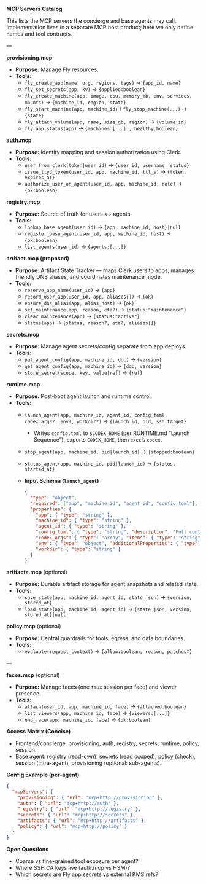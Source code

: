 **MCP Servers Catalog**

This lists the MCP servers the concierge and base agents may call. Implementation lives in a
separate MCP host product; here we only define names and tool contracts.

—

**provisioning.mcp**

- **Purpose:** Manage Fly resources.
- **Tools:**
  - `fly_create_app(name, org, regions, tags)` → `{app_id, name}`
  - `fly_set_secrets(app, kv)` → `{applied:boolean}`
  - `fly_create_machine(app, image, cpu, memory_mb, env, services, mounts)` →
    `{machine_id, region, state}`
  - `fly_start_machine(app, machine_id)` / `fly_stop_machine(...)` → `{state}`
  - `fly_attach_volume(app, name, size_gb, region)` → `{volume_id}`
  - `fly_app_status(app)` → `{machines:[...] , healthy:boolean}`

**auth.mcp**

- **Purpose:** Identity mapping and session authorization using Clerk.
- **Tools:**
  - `user_from_clerk(token|user_id)` → `{user_id, username, status}`
  - `issue_ttyd_token(user_id, app, machine_id, ttl_s)` → `{token, expires_at}`
  - `authorize_user_on_agent(user_id, app, machine_id, role)` → `{ok:boolean}`

**registry.mcp**

- **Purpose:** Source of truth for users ↔ agents.
- **Tools:**
  - `lookup_base_agent(user_id)` → `{app, machine_id, host}|null`
  - `register_base_agent(user_id, app, machine_id, host)` → `{ok:boolean}`
  - `list_agents(user_id)` → `{agents:[...]}`

**artifact.mcp (proposed)**

- **Purpose:** Artifact State Tracker — maps Clerk users to apps, manages friendly DNS aliases, and
  coordinates maintenance mode.
- **Tools:**
  - `reserve_app_name(user_id)` → `{app}`
  - `record_user_app(user_id, app, aliases[])` → `{ok}`
  - `ensure_dns_alias(app, alias_host)` → `{ok}`
  - `set_maintenance(app, reason, eta?)` → `{status:"maintenance"}`
  - `clear_maintenance(app)` → `{status:"active"}`
  - `status(app)` → `{status, reason?, eta?, aliases[]}`

**secrets.mcp**

- **Purpose:** Manage agent secrets/config separate from app deploys.
- **Tools:**
  - `put_agent_config(app, machine_id, doc)` → `{version}`
  - `get_agent_config(app, machine_id)` → `{doc, version}`
  - `store_secret(scope, key, value|ref)` → `{ref}`

<!-- Observability MCP removed per ADR 0012: Always‑Attached Faces; no out‑of‑band
     readiness/logs service. Progress is shown via live faces. -->

**runtime.mcp**

- **Purpose:** Post‑boot agent launch and runtime control.
- **Tools:**
  - `launch_agent(app, machine_id, agent_id, config_toml, codex_args?, env?, workdir?)` →
    `{launch_id, pid, ssh_target}`
    - Writes `config.toml` to `$CODEX_HOME` (per RUNTIME.md “Launch Sequence”), exports
      `CODEX_HOME`, then `exec`’s `codex`.
  - `stop_agent(app, machine_id, pid|launch_id)` → `{stopped:boolean}`
  - `status_agent(app, machine_id, pid|launch_id)` → `{status, started_at}`

  - **Input Schema (`launch_agent`)**
    ```json
    {
      "type": "object",
      "required": ["app", "machine_id", "agent_id", "config_toml"],
      "properties": {
        "app": { "type": "string" },
        "machine_id": { "type": "string" },
        "agent_id": { "type": "string" },
        "config_toml": { "type": "string", "description": "Full contents of config.toml" },
        "codex_args": { "type": "array", "items": { "type": "string" } },
        "env": { "type": "object", "additionalProperties": { "type": "string" } },
        "workdir": { "type": "string" }
      }
    }
    ```

**artifacts.mcp** (optional)

- **Purpose:** Durable artifact storage for agent snapshots and related state.
- **Tools:**
  - `save_state(app, machine_id, agent_id, state_json)` → `{version, stored_at}`
  - `load_state(app, machine_id, agent_id)` → `{state_json, version, stored_at}|null`

**policy.mcp** (optional)

- **Purpose:** Central guardrails for tools, egress, and data boundaries.
- **Tools:**
  - `evaluate(request_context)` → `{allow:boolean, reason, patches?}`

—

**faces.mcp** (optional)

- **Purpose:** Manage faces (one `tmux` session per face) and viewer presence.
- **Tools:**
  - `attach(user_id, app, machine_id, face)` → `{attached:boolean}`
  - `list_viewers(app, machine_id, face)` → `{viewers:[...]}`
  - `end_face(app, machine_id, face)` → `{ok:boolean}`

**Access Matrix (Concise)**

- Frontend/concierge: provisioning, auth, registry, secrets, runtime, policy, session.
- Base agent: registry (read-own), secrets (read scoped), policy (check), session (intra-agent),
  provisioning (optional: sub-agents).

**Config Example (per-agent)**

```json
{
  "mcpServers": {
    "provisioning": { "url": "mcp+http://provisioning" },
    "auth": { "url": "mcp+http://auth" },
    "registry": { "url": "mcp+http://registry" },
    "secrets": { "url": "mcp+http://secrets" },
    "artifacts": { "url": "mcp+http://artifacts" },
    "policy": { "url": "mcp+http://policy" }
  }
}
```

**Open Questions**

- Coarse vs fine-grained tool exposure per agent?
- Where SSH CA keys live (auth.mcp vs HSM)?
- Which secrets are Fly app secrets vs external KMS refs?

